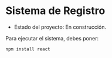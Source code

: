 <h1> Sistema de Registro</h1>

- Estado del proyecto: En construcción.

Para ejecutar el sistema, debes poner:

`npm install react`
